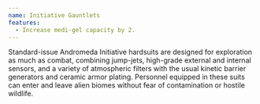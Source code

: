 ```yaml
---
name: Initiative Gauntlets
features:
  - Increase medi-gel capacity by 2.
---
```

Standard-issue Andromeda Initiative hardsuits are designed for exploration as much as combat, 
combining jump-jets, high-grade external and internal sensors, and a variety of atmospheric filters 
with the usual kinetic barrier generators and ceramic armor plating. Personnel equipped in these 
suits can enter and leave alien biomes without fear of contamination or hostile wildlife.